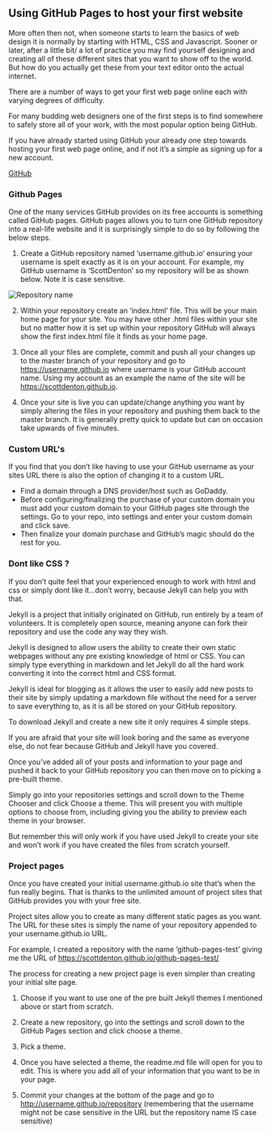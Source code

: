 ## Using GitHub Pages to host your first website

More often then not, when someone starts to learn the basics of web design it is normally by starting with HTML, CSS and Javascript. Sooner or later, after a little bit/ a lot of practice you may find yourself designing and creating all of these different sites that you want to show off to the world. But how do you actually get these from your text editor onto the actual internet.

There are a number of ways to get your first web page online each with varying degrees of difficulty.

For many budding web designers one of the first steps is to find somewhere to safely store all of your work, with the most popular option being GitHub.

If you have already started using GitHub your already one step towards hosting your first web page online, and if not it’s a simple as signing up for a new account.


   [GitHub](https://github.com/)

### Github Pages
One of the many services GitHub provides on its free accounts is something called GitHub pages. GitHub pages allows you to turn one GitHub repository into a real-life website and it is surprisingly simple to do so by following the below steps.

1. Create a GitHub repository named ‘username.github.io’ ensuring your username is spelt exactly as it is on your account. For example, my GitHub username is ‘ScottDenton’ so my repository will be as shown below. Note it is case sensitive.

![Repository name]('images/repo_name.png')

2. Within your repository create an ‘index.html’ file. This will be your main home page for your site. You may have other .html files within your site but no matter how it is set up within your repository GitHub will always show the first index.html file it finds as your home page.

3. Once all your files are complete, commit and push all your changes up to the master branch of your repository and go to https://username.github.io where username is your GitHub account name. Using my account as an example the name of the site will be https://scottdenton.github.io.

4. Once your site is live you can update/change anything you want by simply altering the files in your repository and pushing them back to the master branch. It is generally pretty quick to update but can on occasion take upwards of five minutes.

### Custom URL's
If you find that you don’t like having to use your GitHub username as your sites URL there is also the option of changing it to a custom URL.
  - Find a domain through a DNS provider/host such as GoDaddy.
  - Before configuring/finalizing the purchase of your custom domain you must add your custom domain to your GitHub pages site through the settings. Go to your repo, into settings and enter your custom domain and click save.
  - Then finalize your domain purchase and GitHub’s magic should do the rest for you.



  ### Dont like CSS ?
  If you don’t quite feel that your experienced enough to work with html and css or simply dont like it...don’t worry, because Jekyll can help you with that.

  Jekyll is a project that initially originated on GitHub, run entirely by a team of volunteers. It is completely open source, meaning anyone can fork their repository and use the code any way they wish.

Jekyll is designed to allow users the ability to create their own static webpages without any pre existing knowledge of html or CSS. You can simply type everything in markdown and let Jekyll do all the hard work converting it into the correct html and CSS format.

Jekyll is ideal for blogging as it allows the user to easily add new posts to their site by simply updating a markdown file without the need for a server to save everything to, as it is all be stored on your GitHub repository.

To download Jekyll and create a new site it only requires 4 simple steps.

If you are afraid that your site will look boring and the same as everyone else, do not fear because GitHub and Jekyll have you covered.

Once you’ve added all of your posts and information to your page and pushed it back to your GitHub repository you can then move on to picking a pre-built theme.

Simply go into your repositories settings and scroll down to the Theme Chooser and click Choose a theme. This will present you with multiple options to choose from, including giving you the ability to preview each theme in your browser.

But remember this will only work if you have used Jekyll to create your site and won’t work if you have created the files from scratch yourself.

### Project pages
Once you have created your initial username.github.io site that’s when the fun really begins. That is thanks to the unlimited amount of project sites that GitHub provides you with your free site.

Project sites allow you to create as many different static pages as you want. The URL for these sites is simply the name of your repository appended to your username.github.io URL.

For example, I created a repository with the name ‘github-pages-test’ giving me the URL of https://scottdenton.github.io/github-pages-test/

The process for creating a new project page is even simpler than creating your initial site page.

1. Choose if you want to use one of the pre built Jekyll themes I mentioned above or start from scratch.

2. Create a new repository, go into the settings and scroll down to the GitHub Pages section and click choose a theme.

3. Pick a theme.

4. Once you have selected a theme, the readme.md file will open for you to edit.
This is where you add all of your information that you want to be in your page.

5. Commit your changes at the bottom of the page and go to http://username.github.io/repository (remembering that the username might not be case sensitive in the URL but the repository name IS case sensitive)
